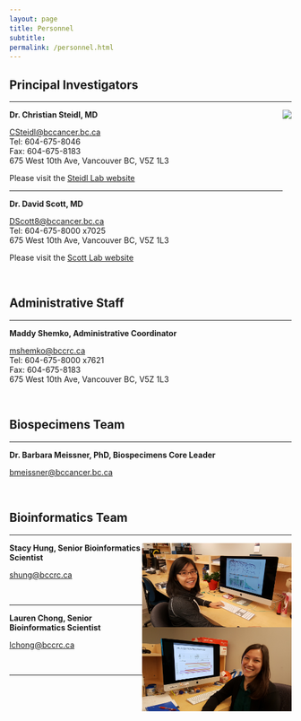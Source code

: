 ```yaml
---
layout: page
title: Personnel
subtitle:
permalink: /personnel.html
---
```


## Principal Investigators

---

<img align="right" src="/img/steidl.png" height="200">

**Dr. Christian Steidl, MD**

<CSteidl@bccancer.bc.ca>  
Tel: 604-675-8046  
Fax: 604-675-8183  
675 West 10th Ave, Vancouver BC, V5Z 1L3  

Please visit the [Steidl Lab website](http://steidllab.med.ubc.ca/)

---

**Dr. David Scott, MD**

<DScott8@bccancer.bc.ca>  
Tel: 604-675-8000 x7025  
675 West 10th Ave, Vancouver BC, V5Z 1L3

Please visit the [Scott Lab website](https://scottlab.med.ubc.ca/)

<br>

## Administrative Staff

---

**Maddy Shemko, Administrative Coordinator**

<mshemko@bccrc.ca>  
Tel: 604-675-8000 x7621  
Fax: 604-675-8183  
675 West 10th Ave, Vancouver BC, V5Z 1L3

<br>

## Biospecimens Team
---

**Dr. Barbara Meissner, PhD, Biospecimens Core Leader**

<bmeissner@bccancer.bc.ca>

<br>

## Bioinformatics Team
---

<img align="right" src="/img/stacy.jpg" height="150">

**Stacy Hung, Senior Bioinformatics Scientist**

<shung@bccrc.ca>

<br>

---

<img align="right" src="/img/lauren.jpg" height="150">

**Lauren Chong, Senior Bioinformatics Scientist**

<lchong@bccrc.ca>

<br>

---
